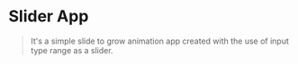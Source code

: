 # Slider App
> It's a simple slide to grow animation app created with the use of input type range as a slider. 